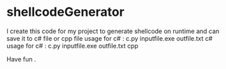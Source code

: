 # shellcodeGenerator

I create this code for my project to generate shellcode on runtime and can save it to c# file or cpp file
usage for c# : c.py inputfile.exe outfile.txt c#
usage for c# : c.py inputfile.exe outfile.txt cpp

Have fun .
